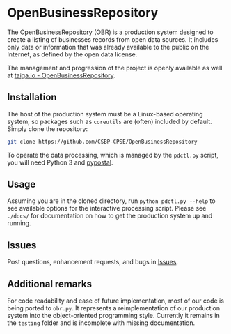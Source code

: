 # OpenBusinessRepository
The OpenBusinessRepository (OBR) is a production system designed to create a listing of businesses records from open data sources. It includes only data or information that was already available to the public on the Internet, as defined by the open data license.

The management and progression of the project is openly available as well at [taiga.io - OpenBusinessRepository](https://tree.taiga.io/project/virtualtorus-openbusinessrepository/).

## Installation

The host of the production system must be a Linux-based operating system, so packages such as `coreutils` are (often) included by default. Simply clone the repository:
```bash
git clone https://github.com/CSBP-CPSE/OpenBusinessRepository
```
To operate the data processing, which is managed by the `pdctl.py` script, you will need Python 3 and [pypostal](https://github.com/openvenues/pypostal).

## Usage

Assuming you are in the cloned directory, run `python pdctl.py --help` to see available options for the interactive processing script. Please see `./docs/` for documentation on how to get the production system up and running.

## Issues

Post questions, enhancement requests, and bugs in [Issues](https://github.com/CSBP-CPSE/OpenBusinessRepository/issues).

## Additional remarks

For code readability and ease of future implementation, most of our code is being ported to `obr.py`. It represents a reimplementation of our production system into the object-oriented programming style. Currently it remains in the `testing` folder and is incomplete with missing documentation.

